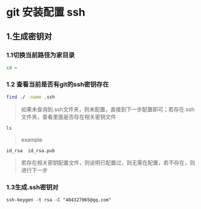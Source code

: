 # git 安装配置 ssh

## 1.生成密钥对


### 1.1切换当前路径为家目录

```bash
cd ~
```
### 1.2 查看当前是否有git的ssh密钥存在
```bash
find ./ -name .ssh
```
> 如果未查询到.ssh文件夹，则未配置，直接到下一步配置即可；若存在.ssh文件夹，查看里面是否存在相关密钥文件
```bash
ls
```
> example
```
id_rsa  id_rsa.pub
```
> 若存在相关密钥配置文件，则说明已配置过，则无需在配置，若不存在，则进行下一步

### 1.3生成.ssh密钥对
```
ssh-keygen -t rsa -C "404327065@qq.com"
```
>
